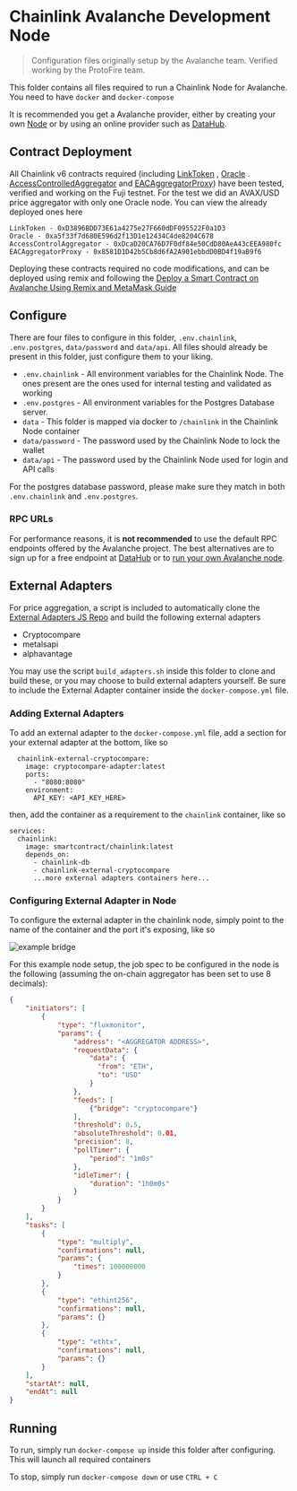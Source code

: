 # Chainlink Avalanche Development Node	

> Configuration files originally setup by the Avalanche team. Verified working by the ProtoFire team.

This folder contains all files required to run a Chainlink Node for Avalanche. You need to have `docker` and `docker-compose` 

It is recommended you get a Avalanche provider, either by creating your own [Node](https://docs.avax.network/build/tutorials/nodes-and-staking) or by using an online provider such as [DataHub](https://figment.io/datahub/avalanche/). 

## Contract Deployment

All Chainlink v6 contracts required (including [LinkToken](https://cchain.explorer.avax-test.network/address/0xD3896BDD73E61a4275e27F660dDF095522F0a1D3/transactions) ,  [Oracle](https://cchain.explorer.avax-test.network/address/0xa5f33f7d680E596d2f13D1e12434C4de8204C678/transactions) . [AccessControlledAggregator](https://cchain.explorer.avax-test.network/address/0xDcaD20CA76D7F0df84e50CdD80AeA43cEEA980fc/transactions) and [EACAggregatorProxy](https://cchain.explorer.avax-test.network/address/0x8581D1D42b5Cb8d6fA2A901ebbdD0BD4f19aB9f6/transactions)) have been tested, verified and working on the Fuji testnet. For the test we did an AVAX/USD price aggregator with only one Oracle node. You can view the already deployed ones here

```
LinkToken - 0xD3896BDD73E61a4275e27F660dDF095522F0a1D3
Oracle - 0xa5f33f7d680E596d2f13D1e12434C4de8204C678
AccessControlAggregator - 0xDcaD20CA76D7F0df84e50CdD80AeA43cEEA980fc
EACAggregatorProxy - 0x8581D1D42b5Cb8d6fA2A901ebbdD0BD4f19aB9f6
```

Deploying these contracts required no code modifications, and can be deployed using remix and following the [Deploy a Smart Contract on Avalanche Using Remix and MetaMask Guide](https://docs.avax.network/build/tutorials/smart-contracts/deploy-a-smart-contract-on-avalanche-using-remix-and-metamask)

## Configure

There are four files to configure in this folder, `.env.chainlink`, `.env.postgres`, `data/password` and `data/api`. All files should already be present in this folder, just configure them to your liking. 

* `.env.chainlink` - All environment variables for the Chainlink Node. The ones present are the ones used for internal testing and validated as working
* `.env.postgres` - All environment variables for the Postgres Database server. 
* `data` - This folder is mapped via docker to `/chainlink` in the Chainlink Node container
* `data/password` - The password used by the Chainlink Node to lock the wallet
* `data/api` - The password used by the Chainlink Node used for login and API calls

For the postgres database password, please make sure they match in both `.env.chainlink` and `.env.postgres`.

### RPC URLs

For performance reasons, it is **not recommended** to use the default RPC endpoints offered by the Avalanche project. The best alternatives are to sign up for a free endpoint at [DataHub](https://figment.io/datahub/avalanche/) or to [run your own Avalanche node](https://docs.avax.network/build/tutorials/nodes-and-staking/set-up-node-with-installer).

## External Adapters

For price aggregation, a script is included to automatically clone the [External Adapters JS Repo](https://github.com/smartcontractkit/external-adapters-js.git) and build the following external adapters

* Cryptocompare
* metalsapi
* alphavantage

You may use the script `build_adapters.sh` inside this folder to clone and build these, or you may choose to build external adapters yourself. Be sure to include the External Adapter container inside the `docker-compose.yml` file.

### Adding External Adapters

To add an external adapter to the `docker-compose.yml` file, add a section for your external adapter at the bottom, like so

```
  chainlink-external-cryptocompare:
    image: cryptocompare-adapter:latest
    ports:
      - "8080:8080"
    environment:
      API_KEY: <API_KEY_HERE>
```

then, add the container as a requirement to the `chainlink` container, like so

```
services:
  chainlink:
    image: smartcontract/chainlink:latest
    depends_on:
      - chainlink-db
      - chainlink-external-cryptocompare
      ...more external adapters containers here...
```

### Configuring External Adapter in Node

To configure the external adapter in the chainlink node, simply point to the name of the container and the port it's exposing, like so

![example bridge](https://i.ibb.co/0Mj82pZ/msedge-LHpxwubo72.png) 

For this example node setup, the job spec to be configured in the node is the following (assuming the on-chain aggregator has been set to use 8 decimals):

```json
{
    "initiators": [
        {
            "type": "fluxmonitor",
            "params": {
                "address": "<AGGREGATOR ADDRESS>",
                "requestData": {
                    "data": {
                      "from": "ETH",
                      "to": "USD"
                    }
                },
                "feeds": [
                    {"bridge": "cryptocompare"}
                ],
                "threshold": 0.5,
                "absoluteThreshold": 0.01,
                "precision": 8,
                "pollTimer": {
                    "period": "1m0s"
                },
                "idleTimer": {
                    "duration": "1h0m0s"
                }
            }
        }
    ],
    "tasks": [
        {
            "type": "multiply",
            "confirmations": null,
            "params": {
                "times": 100000000
            }
        },
        {
            "type": "ethint256",
            "confirmations": null,
            "params": {}
        },
        {
            "type": "ethtx",
            "confirmations": null,
            "params": {}
        }
    ],
    "startAt": null,
    "endAt": null
}

```

## Running

To run, simply run `docker-compose up` inside this folder after configuring. This will launch all required containers

To stop, simply run `docker-compose down` or use `CTRL + C` 